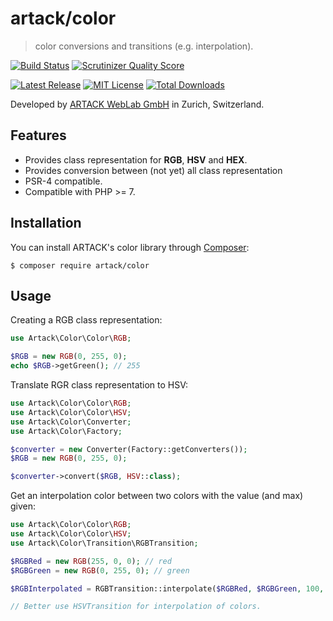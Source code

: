 artack/color
============

> color conversions and transitions (e.g. interpolation).


[![Build Status](https://img.shields.io/travis/ARTACK/color.svg?style=flat)](https://travis-ci.org/ARTACK/color)
[![Scrutinizer Quality Score](https://img.shields.io/scrutinizer/g/artack/color.svg?style=flat)](https://scrutinizer-ci.com/g/artack/color/)

[![Latest Release](https://img.shields.io/packagist/v/artack/color.svg)](https://packagist.org/packages/artack/color)
[![MIT License](https://img.shields.io/packagist/l/artack/color.svg)](http://opensource.org/licenses/MIT)
[![Total Downloads](https://img.shields.io/packagist/dt/artack/color.svg)](https://packagist.org/packages/artack/color)

Developed by [ARTACK WebLab GmbH](https://www.artack.ch) in Zurich, Switzerland.


Features
--------

- Provides class representation for **RGB**, **HSV** and **HEX**.
- Provides conversion between (not yet) all class representation
- PSR-4 compatible.
- Compatible with PHP >= 7.


Installation
------------

You can install ARTACK's color library through [Composer](https://getcomposer.org):

```shell
$ composer require artack/color
```

Usage
-----
Creating a RGB class representation:

```php
use Artack\Color\Color\RGB;

$RGB = new RGB(0, 255, 0);
echo $RGB->getGreen(); // 255
```

Translate RGR class representation to HSV:
```php
use Artack\Color\Color\RGB;
use Artack\Color\Color\HSV;
use Artack\Color\Converter;
use Artack\Color\Factory;

$converter = new Converter(Factory::getConverters());
$RGB = new RGB(0, 255, 0);

$converter->convert($RGB, HSV::class);
```

Get an interpolation color between two colors with the value (and max) given:
```php
use Artack\Color\Color\RGB;
use Artack\Color\Color\HSV;
use Artack\Color\Transition\RGBTransition;

$RGBRed = new RGB(255, 0, 0); // red
$RGBGreen = new RGB(0, 255, 0); // green

$RGBInterpolated = RGBTransition::interpolate($RGBRed, $RGBGreen, 100, 200); // should be ~yellow

// Better use HSVTransition for interpolation of colors.
```